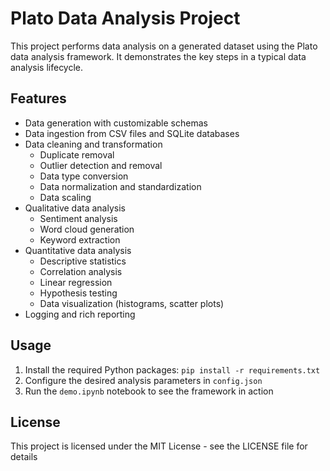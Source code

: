# Plato Data Analysis Project

This project performs data analysis on a generated dataset using the Plato data analysis framework. It demonstrates the key steps in a typical data analysis lifecycle.

## Features

- Data generation with customizable schemas
- Data ingestion from CSV files and SQLite databases
- Data cleaning and transformation
  - Duplicate removal
  - Outlier detection and removal
  - Data type conversion
  - Data normalization and standardization
  - Data scaling
- Qualitative data analysis
  - Sentiment analysis
  - Word cloud generation
  - Keyword extraction
- Quantitative data analysis  
  - Descriptive statistics
  - Correlation analysis
  - Linear regression
  - Hypothesis testing
  - Data visualization (histograms, scatter plots)
- Logging and rich reporting

## Usage

1. Install the required Python packages: `pip install -r requirements.txt`
2. Configure the desired analysis parameters in `config.json`
3. Run the `demo.ipynb` notebook to see the framework in action

## License

This project is licensed under the MIT License - see the LICENSE file for details